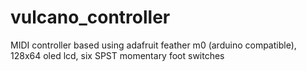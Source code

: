 # vulcano_controller

MIDI controller based using adafruit feather m0 (arduino compatible), 128x64 oled lcd,
six SPST momentary foot switches